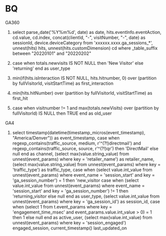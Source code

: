 # BQ

GA360 

1) select parse_date('%Y%m%d', date) as date,
          hits.eventInfo.eventAction,
          cd.value,
          cd.index,
          concat(clientId, "-", visitNumber, "-", date) as sessionId,
          device.deviceCategory
   from 'xxxxxx.xxxx.ga_sessions_*', unnest(hits) hits, unnest(hits.customDimension) cd
   where _table_suffix between "20220101" and "20220202"
   
2) case when totals.newvisits IS NOT NULL then 'New Visitor' else 'returning' end as user_type
3) min(if(hits.isInteraction IS NOT NULL, hits.hitnumber, 0) over (partition by fullVisitorId, visitStartTime) as first_interaction
4) min(hits.hitNumber) over (partition by fullVisitorId, visitStartTime) as first_hit
5) case when visitnumber != 1 and max(totals.newVisits) over (partition by fullVisitorId) IS NULL then TRUE end as old_user

GA4

1) select timestamp(datetime(timestamp_micros(event_timestamp), "America/Denver")) as event_timestamp,
          case when regexp_contains(traffic_source, medium, r'^(?!)directmail') 
               and  regexp_contains(traffic_source, source, r'^(?!)qr') 
               then 'DirectMail'
               else null
               end as channel,
          (select max(value.string_value) from unnest(event_params) where key = 'retailer_name') as retailer_name,
          (select max(value.string_value) from unnest(event_params) where key = 'traffic_type') as traffic_type,
          case when (select value.int_value from unnest(event_params) where event_name = 'session_start' and key = 'ga_session_number') = 1 then 'new_visitor
          case when (select value.int_value from unnest(event_params) where event_name = 'session_start' and key = 'ga_session_number') != 1 then 'returning_visitor
          else null
          end as user_type,
          (select value.int_value from unnest(event_params) where key = 'ga_session_id') as session_id,
          case when (select 1 from t.event_params where key = 'engagement_time_msec' and event_params.value.int_value > 0) = 1 then 1 else null end as active_user,
          (select max(value.int_value) from unnest(event_params) where key = 'session_engaged') engaged_session,
          current_timestamp() last_updated_on
          
          
          

    
